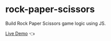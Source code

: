 # rock-paper-scissors

Build Rock Paper Scissors game logic using JS.

[Live Demo](https://htmlpreview.github.io/?https://github.com/dcksn-c/rock-paper-scissors/blob/main/index.html) :point_left: